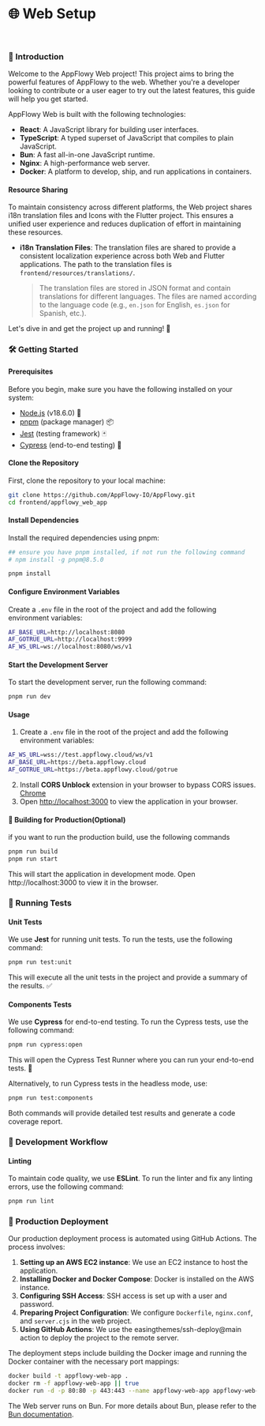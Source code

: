 # 🌐 Web Setup

<div align="center">

<img src="https://img.shields.io/badge/React-v18.2.0-blue" alt="">

 

<img src="https://img.shields.io/badge/TypeScript-v4.9.5-blue" alt="">

 

<img src="https://img.shields.io/badge/Nginx-v1.21.6-brightgreen" alt="">

 

<img src="https://img.shields.io/badge/Bun-latest-black" alt="">

 

<img src="https://img.shields.io/badge/Docker-v20.10.12-blue" alt="">

</div>

### 🌟 Introduction

Welcome to the AppFlowy Web project! This project aims to bring the powerful features of AppFlowy to the web. Whether you're a developer looking to contribute or a user eager to try out the latest features, this guide will help you get started.

AppFlowy Web is built with the following technologies:

* **React**: A JavaScript library for building user interfaces.
* **TypeScript**: A typed superset of JavaScript that compiles to plain JavaScript.
* **Bun**: A fast all-in-one JavaScript runtime.
* **Nginx**: A high-performance web server.
* **Docker**: A platform to develop, ship, and run applications in containers.

#### Resource Sharing

To maintain consistency across different platforms, the Web project shares i18n translation files and Icons with the Flutter project. This ensures a unified user experience and reduces duplication of effort in maintaining these resources.

*   **i18n Translation Files**: The translation files are shared to provide a consistent localization experience across both Web and Flutter applications. The path to the translation files is `frontend/resources/translations/`.

    > The translation files are stored in JSON format and contain translations for different languages. The files are named according to the language code (e.g., `en.json` for English, `es.json` for Spanish, etc.).

Let's dive in and get the project up and running! 🚀

### 🛠 Getting Started

#### Prerequisites

Before you begin, make sure you have the following installed on your system:

* [Node.js](https://nodejs.org/) (v18.6.0) 🌳
* [pnpm](https://pnpm.io/) (package manager) 📦
* [Jest](https://jestjs.io/) (testing framework) 🃏
* [Cypress](https://www.cypress.io/) (end-to-end testing) 🧪

#### Clone the Repository

First, clone the repository to your local machine:

```bash
git clone https://github.com/AppFlowy-IO/AppFlowy.git
cd frontend/appflowy_web_app
```

#### Install Dependencies

Install the required dependencies using pnpm:

```bash
## ensure you have pnpm installed, if not run the following command
# npm install -g pnpm@8.5.0

pnpm install
```

#### Configure Environment Variables

Create a `.env` file in the root of the project and add the following environment variables:

```bash
AF_BASE_URL=http://localhost:8080
AF_GOTRUE_URL=http://localhost:9999
AF_WS_URL=ws://localhost:8080/ws/v1
```

#### Start the Development Server

To start the development server, run the following command:

```bash
pnpm run dev
```

#### Usage

1. Create a `.env` file in the root of the project and add the following environment variables:

```bash
AF_WS_URL=wss://test.appflowy.cloud/ws/v1
AF_BASE_URL=https://beta.appflowy.cloud
AF_GOTRUE_URL=https://beta.appflowy.cloud/gotrue
```

2. Install **CORS Unblock** extension in your browser to bypass CORS issues. [Chrome](https://chrome.google.com/webstore/detail/cors-unblock/lfhmikememgdcahcdlaciloancbhjino)
3. Open [http://localhost:3000](http://localhost:3000/) to view the application in your browser.


#### 🚀 Building for Production(Optional)

if you want to run the production build, use the following commands

```bash
pnpm run build
pnpm run start
```

This will start the application in development mode. Open http://localhost:3000 to view it in the browser.

### 🧪 Running Tests

#### Unit Tests

We use **Jest** for running unit tests. To run the tests, use the following command:

```bash
pnpm run test:unit
```

This will execute all the unit tests in the project and provide a summary of the results. ✅

#### Components Tests

We use **Cypress** for end-to-end testing. To run the Cypress tests, use the following command:

```bash
pnpm run cypress:open
```

This will open the Cypress Test Runner where you can run your end-to-end tests. 🧪

Alternatively, to run Cypress tests in the headless mode, use:

```bash
pnpm run test:components
```

Both commands will provide detailed test results and generate a code coverage report.

### 🔄 Development Workflow

#### Linting

To maintain code quality, we use **ESLint**. To run the linter and fix any linting errors, use the following command:

```bash
pnpm run lint
```

### 🚀 Production Deployment

Our production deployment process is automated using GitHub Actions. The process involves:

1. **Setting up an AWS EC2 instance**: We use an EC2 instance to host the application.
2. **Installing Docker and Docker Compose**: Docker is installed on the AWS instance.
3. **Configuring SSH Access**: SSH access is set up with a user and password.
4. **Preparing Project Configuration**: We configure `Dockerfile`, `nginx.conf`, and `server.cjs` in the web project.
5. **Using GitHub Actions**: We use the easingthemes/ssh-deploy@main action to deploy the project to the remote server.

The deployment steps include building the Docker image and running the Docker container with the necessary port mappings:

```bash
docker build -t appflowy-web-app .
docker rm -f appflowy-web-app || true
docker run -d -p 80:80 -p 443:443 --name appflowy-web-app appflowy-web-app
```

The Web server runs on Bun. For more details about Bun, please refer to the [Bun documentation](https://bun.sh/).
